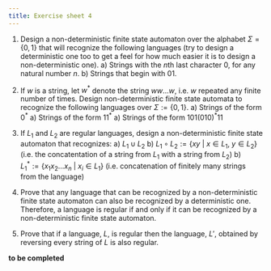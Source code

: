 ```yaml
---
title: Exercise sheet 4
---
```



1. Design a non-deterministic finite state automaton over the alphabet $\Sigma=\{0,1\}$ that will recognize the following languages (try to design a deterministic one too to get a feel for how much easier it is to design a non-deterministic one). 
   a) Strings with the $n$th last character 0, for any natural number $n$.
   b) Strings that begin with $01$.

2. If $w$ is a string, let $w^*$ denote the string $ww...w$, i.e. $w$ repeated any finite number of times. Design non-deterministic finite state automata to recognize the following languages over $\Sigma:= \{0,1\}$.
   a) Strings of the form $0^*$
   a) Strings of the form $11^*$
   a) Strings of the form $101(010)^*11$

2. If $L_1$ and $L_2$ are regular languages, design a non-deterministic finite state automaton that recognizes:
   a) $L_1 \cup L_2$
   b) $L_1 \circ L_2 := \{xy \ |\ x\in L_1,\ y\in L_2\}$ (i.e. the concatentation of a string from $L_1$ with a string from $L_2$)
   b) $L_1^* := \{x_1x_2\ldots x_n \ |\ x_i\in L_1\}$ (i.e. concatenation of finitely many strings from the language)
   
3. Prove that any language that can be recognized by a non-deterministic finite state automaton can also be recognized by a deterministic one. Therefore, a language is regular if and only if it can be recognized by a non-deterministic finite state automaton.

4. Prove that if a language, $L$, is regular then the language, $L'$, obtained by reversing every string of $L$ is also regular.

**to be completed**
